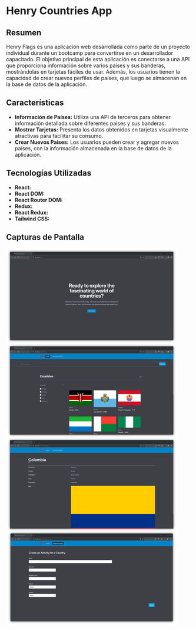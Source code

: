 # Henry Countries App

## Resumen

Henry Flags es una aplicación web desarrollada como parte de un proyecto individual durante un bootcamp para convertirse en un desarrollador capacitado. El objetivo principal de esta aplicación es conectarse a una API que proporciona información sobre varios países y sus banderas, mostrándolas en tarjetas fáciles de usar. Además, los usuarios tienen la capacidad de crear nuevos perfiles de países, que luego se almacenan en la base de datos de la aplicación.

## Características

- **Información de Países:** Utiliza una API de terceros para obtener información detallada sobre diferentes países y sus banderas.
- **Mostrar Tarjetas:** Presenta los datos obtenidos en tarjetas visualmente atractivas para facilitar su consumo.
- **Crear Nuevos Países:** Los usuarios pueden crear y agregar nuevos países, con la información almacenada en la base de datos de la aplicación.

## Tecnologías Utilizadas

- **React:**
- **React DOM:**
- **React Router DOM:**
- **Redux:**
- **React Redux:**
- **Tailwind CSS:**

## Capturas de Pantalla

![Henry Countries](./screenshot.png)
